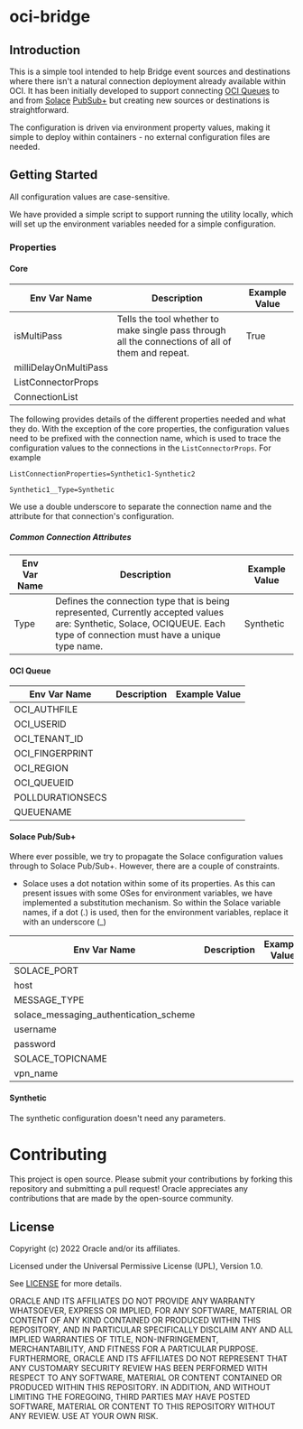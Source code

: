 # oci-bridge



## Introduction

This is a simple tool intended to help Bridge event sources and destinations where there isn't a natural connection deployment already available within OCI.  It has been initially developed to support connecting [OCI Queues](https://www.oracle.com/cloud/queue/) to and from [Solace](https://solace.com/) [PubSub+](https://solace.com/products/event-broker/software/) but creating new sources or destinations is straightforward.

The configuration is driven via environment property values, making it simple to deploy within containers - no external configuration files are needed.



## Getting Started

All configuration values are case-sensitive.

We have provided a simple script to support running the utility locally, which will set up the environment variables needed for a simple configuration.

### Properties

#### Core

| Env Var Name          | Description                                                  | Example Value |
| --------------------- | ------------------------------------------------------------ | ------------- |
| isMultiPass           | Tells the tool whether to make single pass through all the connections of all of them and repeat. | True          |
| milliDelayOnMultiPass |                                                              |               |
| ListConnectorProps    |                                                              |               |
| ConnectionList        |                                                              |               |

The following provides details of the different properties needed and what they do. With the exception of the core properties, the configuration values need to be prefixed with the connection name, which is used to trace the configuration values to the connections in the `ListConnectorProps`. For example

`ListConnectionProperties=Synthetic1-Synthetic2`

`Synthetic1__Type=Synthetic`

We use a double underscore to separate the connection name and the attribute for that connection's configuration.

##### Common Connection Attributes

| Env Var Name | Description                                                  | Example Value |
| ------------ | ------------------------------------------------------------ | ------------- |
| Type         | Defines the connection type that is being represented, Currently accepted values are: Synthetic, Solace, OCIQUEUE. Each type of connection must have a unique type name. | Synthetic     |

#### OCI Queue

| Env Var Name     | Description | Example Value |
| ---------------- | ----------- | ------------- |
| OCI_AUTHFILE     |             |               |
| OCI_USERID       |             |               |
| OCI_TENANT_ID    |             |               |
| OCI_FINGERPRINT  |             |               |
| OCI_REGION       |             |               |
| OCI_QUEUEID      |             |               |
| POLLDURATIONSECS |             |               |
| QUEUENAME        |             |               |

#### Solace Pub/Sub+

Where ever possible, we try to propagate the Solace configuration values through to Solace Pub/Sub+. However, there are a couple of constraints.

- Solace uses a dot notation within some of its properties. As this can present issues with some OSes for environment variables, we have implemented a substitution mechanism. So within the Solace variable names, if a dot (.) is used, then for the environment variables, replace it with an underscore  (_)

| Env Var Name                           | Description | Example Value |
| -------------------------------------- | ----------- | ------------- |
| SOLACE_PORT                            |             |               |
| host                                   |             |               |
| MESSAGE_TYPE                           |             |               |
| solace_messaging_authentication_scheme |             |               |
| username                               |             |               |
| password                               |             |               |
| SOLACE_TOPICNAME                       |             |               |
| vpn_name                               |             |               |

#### Synthetic

The synthetic configuration doesn't need any parameters.

# Contributing

This project is open source. Please submit your contributions by forking this repository and submitting a pull request! Oracle appreciates any contributions that are made by the open-source community.

## License

Copyright (c) 2022 Oracle and/or its affiliates.

Licensed under the Universal Permissive License (UPL), Version 1.0.

See [LICENSE](https://github.com/oracle-devrel/terraform-oci-arch-tags/blob/main/LICENSE) for more details.

ORACLE AND ITS AFFILIATES DO NOT PROVIDE ANY WARRANTY WHATSOEVER, EXPRESS OR IMPLIED, FOR ANY SOFTWARE, MATERIAL OR CONTENT OF ANY KIND CONTAINED OR PRODUCED WITHIN THIS REPOSITORY, AND IN PARTICULAR SPECIFICALLY DISCLAIM ANY AND ALL IMPLIED WARRANTIES OF TITLE, NON-INFRINGEMENT, MERCHANTABILITY, AND FITNESS FOR A PARTICULAR PURPOSE. FURTHERMORE, ORACLE AND ITS AFFILIATES DO NOT REPRESENT THAT ANY CUSTOMARY SECURITY REVIEW HAS BEEN PERFORMED WITH RESPECT TO ANY SOFTWARE, MATERIAL OR CONTENT CONTAINED OR PRODUCED WITHIN THIS REPOSITORY. IN ADDITION, AND WITHOUT LIMITING THE FOREGOING, THIRD PARTIES MAY HAVE POSTED SOFTWARE, MATERIAL OR CONTENT TO THIS REPOSITORY WITHOUT ANY REVIEW. USE AT YOUR OWN RISK.
